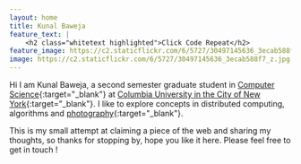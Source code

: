 ```yaml
---
layout: home
title: Kunal Baweja
feature_text: |
    <h2 class="whitetext highlighted">Click Code Repeat</h2>
feature_image: https://c2.staticflickr.com/6/5727/30497145636_3ecab588f7_z.jpg
image: https://c2.staticflickr.com/6/5727/30497145636_3ecab588f7_z.jpg
---
```

Hi I am Kunal Baweja, a second semester graduate student in [Computer Science]({{site.columbia.cs}}){:target="_blank"} at [Columbia University in the City of New York]({{site.columbia.university}}){:target="_blank"}. I like to explore concepts in distributed computing, algorithms and [photography]({{site.contact.flickr}}){:target="_blank"}.

This is my small attempt at claiming a piece of the web and sharing my thoughts, so thanks for stopping by, hope you like it here. Please feel free to get in touch !